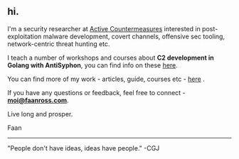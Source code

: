 ## hi.

I'm a security researcher at [Active Countermeasures](https://www.activecountermeasures.com) interested in post-exploitation malware development, covert channels, offensive sec tooling, network-centric threat hunting etc.

I teach a number of workshops and courses about **C2 development in Golang with AntiSyphon**, you can find info on these [here](https://www.antisyphontraining.com/instructor/faan-ross/).

You can find more of my work - articles, guide, courses etc - [here](https://faanross.com) . 

If you have any questions or feedback, feel free to connect - **moi@faanross.com**. 

Live long and prosper.

Faan

___

"People don't have ideas, ideas have people." -CGJ
